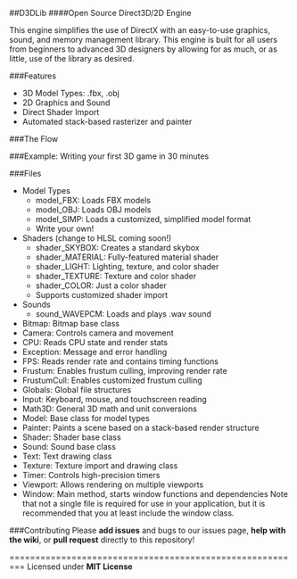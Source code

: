 ##D3DLib
####Open Source Direct3D/2D Engine

This engine simplifies the use of DirectX with an easy-to-use graphics, sound, and memory management library.  This engine is built for all users from beginners to advanced 3D designers by allowing for as much, or as little, use of the library as desired.

###Features
- 3D Model Types: .fbx, .obj
- 2D Graphics and Sound
- Direct Shader Import
- Automated stack-based rasterizer and painter

###The Flow


###Example: Writing your first 3D game in 30 minutes


###Files
- Model Types
  - model_FBX: Loads FBX models
  - model_OBJ: Loads OBJ models
  - model_SIMP: Loads a customized, simplified model format
  - Write your own!
- Shaders (change to HLSL coming soon!)
  - shader_SKYBOX: Creates a standard skybox
  - shader_MATERIAL: Fully-featured material shader
  - shader_LIGHT: Lighting, texture, and color shader
  - shader_TEXTURE: Texture and color shader
  - shader_COLOR: Just a color shader
  - Supports customized shader import
- Sounds
  - sound_WAVEPCM: Loads and plays .wav sound
- Bitmap: Bitmap base class
- Camera: Controls camera and movement
- CPU: Reads CPU state and render stats
- Exception: Message and error handling
- FPS: Reads render rate and contains timing functions
- Frustum: Enables frustum culling, improving render rate
- FrustumCull: Enables customized frustum culling
- Globals: Global file structures
- Input: Keyboard, mouse, and touchscreen reading
- Math3D: General 3D math and unit conversions
- Model: Base class for model types
- Painter: Paints a scene based on a stack-based render structure
- Shader: Shader base class
- Sound: Sound base class
- Text: Text drawing class
- Texture: Texture import and drawing class
- Timer: Controls high-precision timers
- Viewport: Allows rendering on multiple viewports
- Window: Main method, starts window functions and dependencies
Note that not a single file is required for use in your application, but it is recommended that you at least include the window class.

###Contributing
Please **add issues** and bugs to our issues page, **help with the wiki**, or **pull request** directly to this repository!


=========================================================
Licensed under **MIT License**

